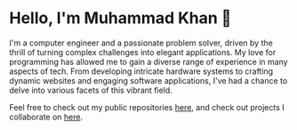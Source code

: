 
# Hello, I'm Muhammad Khan 👋

I'm a computer engineer and a passionate problem solver, driven by the thrill of turning complex challenges into elegant applications. My love for programming has allowed me to gain a diverse range of experience in many aspects of tech. From developing intricate hardware systems to crafting dynamic websites and engaging software applications, I've had a chance to delve into various facets of this vibrant field. 

Feel free to check out my public repositories [here](https://github.com/KhanxMo?tab=repositories), and check out projects I collaborate on [here](https://github.com/Gener8orCodeworx). 

<!--

## GitHub Stats
![Muhammad's GitHub stats](https://github-readme-stats.vercel.app/api?username=khanxmo&show_icons=true&theme=tokyonight)

--!>
